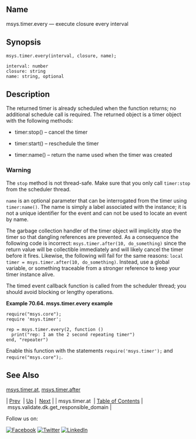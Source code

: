 <a name="lua.ref.msys.timer.every"></a>
## Name

msys.timer.every — execute closure every interval

<a name="idp18550912"></a>
## Synopsis

`msys.timer.every(interval, closure, name);`

```
interval: number
closure: string
name: string, optional
```
<a name="idp18553952"></a>
## Description

The returned timer is already scheduled when the function returns; no additional schedule call is required. The returned object is a timer object with the following methods:

*   timer:stop() – cancel the timer

*   timer:start() – reschedule the timer

*   timer:name() – return the name used when the timer was created

### Warning

The `stop` method is not thread-safe. Make sure that you only call `timer:stop` from the scheduler thread.

`name` is an optional parameter that can be interrogated from the timer using `timer:name()`. The name is simply a label associated with the instance; it is not a unique identifier for the event and can not be used to locate an event by name.

The garbage collection handler of the timer object will implicitly stop the timer so that dangling references are prevented. As a consequence the following code is incorrect: `msys.timer.after(10, do_something)` since the return value will be collectible immediately and will likely cancel the timer before it fires. Likewise, the following will fail for the same reasons: `local timer = msys.timer.after(10, do_something)`. Instead, use a global variable, or something traceable from a stronger reference to keep your timer instance alive.

The timed event callback function is called from the scheduler thread; you should avoid blocking or lengthy operations.

<a name="lua.ref.msys.timer.every.example"></a>

**Example 70.64. msys.timer.every example**

```
require("msys.core");
require 'msys.timer';

rep = msys.timer.every(2, function ()
  print("rep: I am the 2 second repeating timer")
end, "repeater")
```

Enable this function with the statements `require('msys.timer');` and `require("msys.core");`.

<a name="idp18569744"></a>
## See Also

[msys.timer.at](lua.ref.msys.timer.at.php "msys.timer.at"), [msys.timer.after](lua.ref.msys.timer.after.php "msys.timer.after")

| [Prev](lua.ref.msys.timer.at.php)  | [Up](lua.function.details.php) |  [Next](lua.ref.msys.validate.dk.get_responsible_domain.php) |
| msys.timer.at  | [Table of Contents](index.php) |  msys.validate.dk.get_responsible_domain |

Follow us on:

[![Facebook](https://support.messagesystems.com/images/icon-facebook.png)](http://www.facebook.com/messagesystems) [![Twitter](https://support.messagesystems.com/images/icon-twitter.png)](http://twitter.com/#!/MessageSystems) [![LinkedIn](https://support.messagesystems.com/images/icon-linkedin.png)](http://www.linkedin.com/company/message-systems)